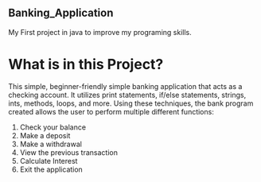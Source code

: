 ## Banking_Application
My First project in java to improve my programing skills.

# What is in this Project?
This simple, beginner-friendly simple banking application that acts as a checking account. It utilizes print statements, if/else statements, strings, ints, methods, loops, and more. Using these techniques, the bank program created allows the user to perform multiple different functions:

   1) Check your balance
   2) Make a deposit
   3) Make a withdrawal
   4) View the previous transaction
   5) Calculate Interest
   6) Exit the application

